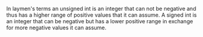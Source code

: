In laymen's terms an unsigned int is an integer that can not be negative and thus has a higher range of positive values that it can assume. A signed int is an integer that can be negative but has a lower positive range in exchange for more negative values it can assume.
